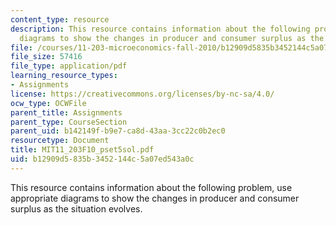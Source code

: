 ```yaml
---
content_type: resource
description: This resource contains information about the following problem, use appropriate
  diagrams to show the changes in producer and consumer surplus as the situation evolves.
file: /courses/11-203-microeconomics-fall-2010/b12909d5835b3452144c5a07ed543a0c_MIT11_203F10_pset5sol.pdf
file_size: 57416
file_type: application/pdf
learning_resource_types:
- Assignments
license: https://creativecommons.org/licenses/by-nc-sa/4.0/
ocw_type: OCWFile
parent_title: Assignments
parent_type: CourseSection
parent_uid: b142149f-b9e7-ca8d-43aa-3cc22c0b2ec0
resourcetype: Document
title: MIT11_203F10_pset5sol.pdf
uid: b12909d5-835b-3452-144c-5a07ed543a0c
---
```

This resource contains information about the following problem, use appropriate diagrams to show the changes in producer and consumer surplus as the situation evolves.
